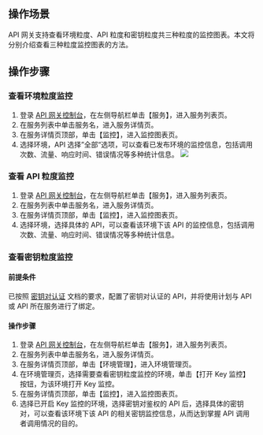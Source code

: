 ## 操作场景
API 网关支持查看环境粒度、API 粒度和密钥粒度共三种粒度的监控图表。本文将分别介绍查看三种粒度监控图表的方法。


## 操作步骤
### 查看环境粒度监控
1. 登录 [API 网关控制台](https://console.cloud.tencent.com/apigateway/index?rid=1)，在左侧导航栏单击【服务】，进入服务列表页。
2. 在服务列表中单击服务名，进入服务详情页。
3. 在服务详情页顶部，单击【监控】，进入监控图表页。
4. 选择环境，API 选择”全部“选项，可以查看已发布环境的监控信息，包括调用次数、流量、响应时间、错误情况等多种统计信息。
![](https://main.qcloudimg.com/raw/8ff65654c33da5b1c7cfd1e61f2a7fc8.png)

### 查看 API 粒度监控
1. 登录 [API 网关控制台](https://console.cloud.tencent.com/apigateway/index?rid=1)，在左侧导航栏单击【服务】，进入服务列表页。
2. 在服务列表中单击服务名，进入服务详情页。
3. 在服务详情页顶部，单击【监控】，进入监控图表页。
4. 选择环境，选择具体的 API，可以查看该环境下该 API 的监控信息，包括调用次数、流量、响应时间、错误情况等多种统计信息。


### 查看密钥粒度监控
#### 前提条件
已按照 [密钥对认证](https://intl.cloud.tencent.com/document/product/628/11819) 文档的要求，配置了密钥对认证的 API，并将使用计划与 API 或 API 所在服务进行了绑定。

#### 操作步骤
1. 登录 [API 网关控制台](https://console.cloud.tencent.com/apigateway/index?rid=1)，在左侧导航栏单击【服务】，进入服务列表页。
2. 在服务列表中单击服务名，进入服务详情页。
3. 在服务详情页顶部，单击【环境管理】，进入环境管理页。
4. 在环境管理页，选择需要查看密钥粒度监控的环境，单击【打开 Key 监控】按钮，为该环境打开 Key 监控。
5. 在服务详情页顶部，单击【监控】，进入监控图表页。
6. 选择已开启 Key 监控的环境，选择密钥对鉴权的 API 后，选择具体的密钥对，可以查看该环境下该 API 的相关密钥监控信息，从而达到掌握 API 调用者调用情况的目的。
